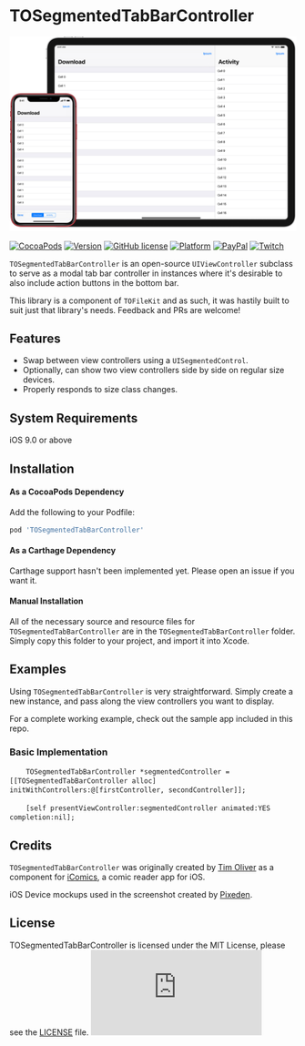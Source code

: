 # TOSegmentedTabBarController

<p align="center">
<img src="https://github.com/TimOliver/TOSegmentedTabBarController/raw/master/screenshot.jpg" width="890" style="margin:0 auto" />
</p>

[![CocoaPods](https://img.shields.io/cocoapods/dt/TOSegmentedTabBarController.svg?maxAge=3600)](https://cocoapods.org/pods/TOSegmentedTabBarController)
[![Version](https://img.shields.io/cocoapods/v/TOSegmentedTabBarController.svg?style=flat)](http://cocoadocs.org/docsets/TOSegmentedTabBarController)
[![GitHub license](https://img.shields.io/badge/license-MIT-blue.svg)](https://raw.githubusercontent.com/TimOliver/TOSegmentedTabBarController/master/LICENSE)
[![Platform](https://img.shields.io/cocoapods/p/TOSegmentedTabBarController.svg?style=flat)](http://cocoadocs.org/docsets/TOSegmentedTabBarController)
[![PayPal](https://img.shields.io/badge/paypal-donate-blue.svg)](https://www.paypal.com/cgi-bin/webscr?cmd=_s-xclick&hosted_button_id=M4RKULAVKV7K8)
[![Twitch](https://img.shields.io/badge/twitch-timXD-6441a5.svg)](http://twitch.tv/timXD)


`TOSegmentedTabBarController` is an open-source `UIViewController` subclass to serve as a modal tab bar controller in instances where it's desirable to also include action buttons in the bottom bar.

This library is a component of `TOFileKit` and as such, it was hastily built to suit just that library's needs. Feedback and PRs are welcome!

## Features
* Swap between view controllers using a `UISegmentedControl`.
* Optionally, can show two view controllers side by side on regular size devices.
* Properly responds to size class changes.

## System Requirements
iOS 9.0 or above

## Installation

#### As a CocoaPods Dependency

Add the following to your Podfile:
``` ruby
pod 'TOSegmentedTabBarController'
```

#### As a Carthage Dependency

Carthage support hasn't been implemented yet. Please open an issue if you want it.

#### Manual Installation

All of the necessary source and resource files for `TOSegmentedTabBarController` are in the `TOSegmentedTabBarController` folder. Simply copy this folder to your project, and import it into Xcode.

## Examples
Using `TOSegmentedTabBarController` is very straightforward. Simply create a new instance, and pass along the view controllers you want to display.

For a complete working example, check out the sample app included in this repo.

### Basic Implementation

```objc
	TOSegmentedTabBarController *segmentedController = [[TOSegmentedTabBarController alloc] initWithControllers:@[firstController, secondController]];
   
	[self presentViewController:segmentedController animated:YES completion:nil];
```

## Credits
`TOSegmentedTabBarController` was originally created by [Tim Oliver](http://twitter.com/TimOliverAU) as a component for [iComics](http://icomics.co), a comic reader app for iOS.

iOS Device mockups used in the screenshot created by [Pixeden](http://www.pixeden.com).

## License
TOSegmentedTabBarController is licensed under the MIT License, please see the [LICENSE](LICENSE) file. ![analytics](https://ga-beacon.appspot.com/UA-5643664-16/TOSegmentedTabBarController/README.md?pixel)
